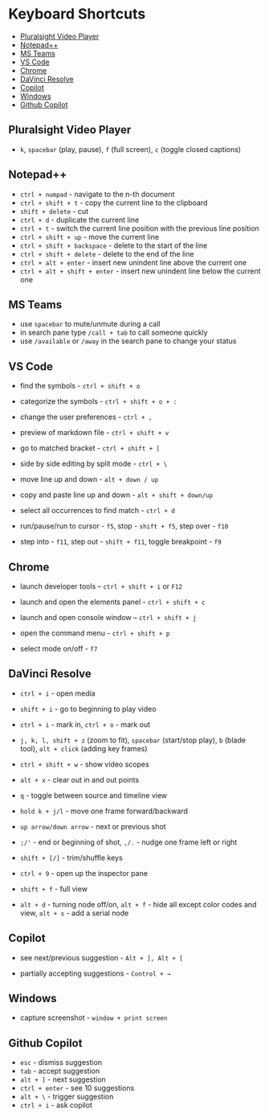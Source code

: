 # Keyboard Shortcuts

- [Pluralsight Video Player](#pluralsight-video-player)
- [Notepad++](#notepad)
- [MS Teams](#ms-teams)
- [VS Code](#vs-code)
- [Chrome](#chrome)
- [DaVinci Resolve](#davinci-resolve)
- [Copilot](#copilot)
- [Windows](#windows)
- [Github Copilot](#github-copilot)

## Pluralsight Video Player

- `k`, `spacebar` (play, pause), `f` (full screen), `c` (toggle closed captions)

## Notepad++

- `ctrl + numpad` - navigate to the n-th document
- `ctrl + shift + t` - copy the current line to the clipboard
- `shift + delete` - cut
- `ctrl + d` - duplicate the current line
- `ctrl + t` - switch the current line position with the previous line position
- `ctrl + shift + up` - move the current line
- `ctrl + shift + backspace` - delete to the start of the line
- `ctrl + shift + delete` - delete to the end of the line
- `ctrl + alt + enter` - insert new unindent line above the current one
- `ctrl + alt + shift + enter` - insert new unindent line below the current one

## MS Teams

- use `spacebar` to mute/unmute during a call
- in search pane type `/call + tab` to call someone quickly
- use `/available` or `/away` in the search pane to change your status

## VS Code

- find the symbols - `ctrl + shift + o`

- categorize the symbols - `ctrl + shift + o + :`

- change the user preferences - `ctrl + ,`

- preview of markdown file - `ctrl + shift + v`

- go to matched bracket - `ctrl + shift + [`

- side by side editing by split mode - `ctrl + \`

- move line up and down - `alt + down / up`

- copy and paste line up and down - `alt + shift + down/up`

- select all occurrences to find match - `ctrl + d`

- run/pause/run to cursor - `f5`, stop - `shift + f5`, step over - `f10`

- step into - `f11`, step out - `shift + f11`, toggle breakpoint - `f9`

## Chrome

- launch developer tools – `ctrl + shift + i` or `F12`

- launch and open the elements panel - `ctrl + shift + c`

- launch and open console window – `ctrl + shift + j`

- open the command menu - `ctrl + shift + p`

- select mode on/off - `f7`

## DaVinci Resolve

- `ctrl + i` - open media

- `shift + i` - go to beginning to play video

- `ctrl + i` - mark in, `ctrl + o` - mark out

- `j, k, l, shift + z` (zoom to fit), `spacebar` (start/stop play), `b` (blade tool), `alt + click` (adding key frames)

- `ctrl + shift + w` - show video scopes

- `alt + x` - clear out in and out points

- `q` - toggle between source and timeline view

- `hold k + j/l` - move one frame forward/backward

- `up arrow/down arrow` - next or previous shot

- `;/'` - end or beginning of shot, `,/.` - nudge one frame left or right

- `shift + [/]` - trim/shuffle keys

- `ctrl + 9` - open up the inspector pane

- `shift + f` - full view

- `alt + d` - turning node off/on, `alt + f` - hide all except color codes and view, `alt + s` - add a serial node

## Copilot

- see next/previous suggestion - `Alt + ], Alt + [`

- partially accepting suggestions - `Control + →`

## Windows

- capture screenshot - `window + print screen`

## Github Copilot

- `esc` - dismiss suggestion
- `tab` - accept suggestion
- `alt + ]` - next suggestion
- `ctrl + enter` - see 10 suggestions
- `alt + \` - trigger suggestion
- `ctrl + i` - ask copilot
